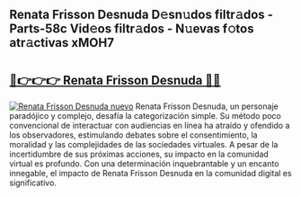 ## Renata Frisson Desnuda D𝚎sn𝚞dos filtr𝚊dos - Parts-58c Vid𝚎os filtr𝚊dos - N𝚞evas f𝚘tos atr𝚊ctivas xMOH7

# <h2><a href="http://mb2udh.tromn.icu/?c=Renata+Frisson+Desnuda">🔗👉👉👉 Renata Frisson Desnuda 🔗🔗</a></h2>

[![Renata Frisson Desnuda nuevo](https://i.imgur.com/pEAQMta.gif)](http://mb2udh.tromn.icu/?c=Renata+Frisson+Desnuda)
Renata Frisson Desnuda, un personaje paradójico y complejo, desafía la categorización simple. Su método poco convencional de interactuar con audiencias en línea ha atraído y ofendido a los observadores, estimulando debates sobre el consentimiento, la moralidad y las complejidades de las sociedades virtuales. A pesar de la incertidumbre de sus próximas acciones, su impacto en la comunidad virtual es profundo. Con una determinación inquebrantable y un encanto innegable, el impacto de Renata Frisson Desnuda en la comunidad digital es significativo.

